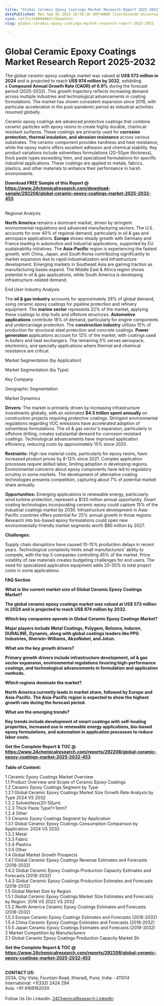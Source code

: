 ```yaml
---
title: "Global Ceramic Epoxy Coatings Market Research Report 2025-2032"
datePublished: Mon Sep 01 2025 20:56:16 GMT+0000 (Coordinated Universal Time)
cuid: cmf1lnfe8000002l191weh52n
slug: global-ceramic-epoxy-coatings-market-research-report-2025-2032

---
```


# Global Ceramic Epoxy Coatings Market Research Report 2025-2032

<p>The global ceramic epoxy coatings market was valued at <strong>US$ 573 million in 2024</strong> and is projected to reach <strong>US$ 974 million by 2032</strong>, exhibiting a <strong>Compound Annual Growth Rate (CAGR) of 6.9%</strong> during the forecast period (2025-2032). This growth trajectory reflects increasing demand across multiple industries and technological advancements in coating formulations. The market has shown consistent expansion since 2018, with particular acceleration in the post-pandemic period as industrial activities resumed globally.</p><p>
</p><p>Ceramic epoxy coatings are advanced protective coatings that combine ceramic particles with epoxy resins to create highly durable, chemical-resistant surfaces. These coatings are primarily used for <strong>corrosion protection, thermal insulation, and abrasion resistance</strong> across various substrates. The ceramic component provides hardness and heat resistance, while the epoxy matrix offers excellent adhesion and chemical stability. Key product variations include solventless formulations (20-50μm thickness), thick paste types exceeding 1mm, and specialized formulations for specific industrial applications. These coatings are applied to metals, fabrics, plastics, and other materials to enhance their performance in harsh environments.</p><div><b>Download FREE Sample of this Report @ 
            <a href="https://www.24chemicalresearch.com/download-sample/292208/global-ceramic-epoxy-coatings-market-2025-2032-453">
            https://www.24chemicalresearch.com/download-sample/292208/global-ceramic-epoxy-coatings-market-2025-2032-453</a></b></div><br><p>
Regional Analysis</p><p>
</p><p><strong>North America</strong> remains a dominant market, driven by stringent environmental regulations and advanced manufacturing sectors. The U.S. accounts for over 40% of regional demand, particularly in oil &amp; gas and aerospace applications. <strong>Europe</strong> shows steady growth with Germany and France leading in automotive and industrial applications, supported by EU sustainability initiatives. The <strong>Asia-Pacific</strong> region is experiencing the fastest growth, with China, Japan, and South Korea contributing significantly to market expansion due to rapid industrialization and infrastructure development. Emerging markets in Southeast Asia are gaining traction as manufacturing bases expand. The Middle East &amp; Africa region shows potential in oil &amp; gas applications, while South America is developing infrastructure-related demand.</p><p>
End User Industry Analysis</p><p>
</p><p>The <strong>oil &amp; gas industry</strong> accounts for approximately 28% of global demand, using ceramic epoxy coatings for pipeline protection and refinery equipment. The <strong>marine sector</strong> represents 22% of the market, applying these coatings to ship hulls and offshore structures. <strong>Automotive applications</strong> contribute 18% of demand, particularly for engine components and undercarriage protection. The <strong>construction industry</strong> utilizes 15% of production for structural steel protection and concrete coatings. <strong>Power generation</strong> applications account for 12% of the market, with coatings used in boilers and heat exchangers. The remaining 5% serves aerospace, electronics, and specialty applications where thermal and chemical resistance are critical.</p><p>
Market Segmentation (by Application)</p><p>
</p><p>
Market Segmentation (by Type)</p><p>
</p><p>
Key Company</p><p>
</p><p>
Geographic Segmentation</p><p>
</p><p>
Market Dynamics</p><p>
</p><p><strong>Drivers:</strong> The market is primarily driven by increasing infrastructure investments globally, with an estimated <strong>$4.5 trillion spent annually</strong> on construction projects requiring protective coatings. Stringent environmental regulations regarding VOC emissions have accelerated adoption of solventless formulations. The oil &amp; gas sector's expansion, particularly in offshore drilling, creates substantial demand for corrosion-resistant coatings. Technological advancements have improved application efficiency, reducing costs by approximately 15% since 2020.</p><p>
</p><p><strong>Restraints:</strong> High raw material costs, particularly for epoxy resins, have increased product prices by 8-12% since 2021. Complex application processes require skilled labor, limiting adoption in developing regions. Environmental concerns about epoxy components have led to regulatory scrutiny in some markets. The development of alternative coating technologies presents competition, capturing about 7% of potential market share annually.</p><p>
</p><p><strong>Opportunities:</strong> Emerging applications in renewable energy, particularly wind turbine protection, represent a $120 million annual opportunity. Smart coating technologies incorporating ceramic epoxy could capture 15% of the industrial coatings market by 2030. Infrastructure development in Asia-Pacific countries offers potential for 25% annual growth in those regions. Research into bio-based epoxy formulations could open new environmentally-friendly market segments worth $80 million by 2027.</p><p>
</p><p><strong>Challenges:</strong></p><p>
Supply chain disruptions have caused 10-15% production delays in recent years. Technological complexity limits small manufacturers' ability to compete, with the top 5 companies controlling 45% of the market. Price volatility of raw materials creates budgeting challenges for end users. The need for specialized application equipment adds 20-30% to total project costs in some applications.</p><p>
<strong>FAQ Section</strong></p><p>
<strong>What is the current market size of Global Ceramic Epoxy Coatings Market?</strong></p><p>
</p><p><strong>The global ceramic epoxy coatings market was valued at <strong>US$ 573 million in 2024</strong> and is projected to reach <strong>US$ 974 million by 2032</strong>.</strong></p><p>
<strong>Which key companies operate in Global Ceramic Epoxy Coatings Market?</strong></p><p>
</p><p><strong>Major players include Metal Coatings, Polygem, Belzona, Induron, DURALINE, Dynamis, along with global coatings leaders like PPG Industries, Sherwin-Williams, AkzoNobel, and Jotun.</strong></p><p>
<strong>What are the key growth drivers?</strong></p><p>
</p><p><strong>Primary growth drivers include infrastructure development, oil &amp; gas sector expansion, environmental regulations favoring high-performance coatings, and technological advancements in formulation and application methods.</strong></p><p>
<strong>Which regions dominate the market?</strong></p><p>
</p><p><strong>North America currently leads in market share, followed by Europe and Asia-Pacific. The Asia-Pacific region is expected to show the highest growth rate during the forecast period.</strong></p><p>
<strong>What are the emerging trends?</strong></p><p>
</p><p><strong>Key trends include development of smart coatings with self-healing properties, increased use in renewable energy applications, bio-based epoxy formulations, and automation in application processes to reduce labor costs.</strong></p>

<div><b>Get the Complete Report & TOC @ 
            <a href="https://www.24chemicalresearch.com/reports/292208/global-ceramic-epoxy-coatings-market-2025-2032-453">
            https://www.24chemicalresearch.com/reports/292208/global-ceramic-epoxy-coatings-market-2025-2032-453</a></b></div><br>
            <b>Table of Content:</b><p>1 Ceramic Epoxy Coatings Market Overview<br />
    1.1 Product Overview and Scope of Ceramic Epoxy Coatings<br />
    1.2 Ceramic Epoxy Coatings Segment by Type<br />
        1.2.1 Global Ceramic Epoxy Coatings Market Size Growth Rate Analysis by Type 2024 VS 2032<br />
        1.2.2 Solventless(20-50&micro;m)<br />
        1.2.3 Thick Paste Type?>1mm?<br />
        1.2.4 Other<br />
    1.3 Ceramic Epoxy Coatings Segment by Application<br />
        1.3.1 Global Ceramic Epoxy Coatings Consumption Comparison by Application: 2024 VS 2032<br />
        1.3.2 Metal<br />
        1.3.3 Fabric<br />
        1.3.4 Plastics<br />
        1.3.5 Other<br />
    1.4 Global Market Growth Prospects<br />
        1.4.1 Global Ceramic Epoxy Coatings Revenue Estimates and Forecasts (2018-2032)<br />
        1.4.2 Global Ceramic Epoxy Coatings Production Capacity Estimates and Forecasts (2018-2032)<br />
        1.4.3 Global Ceramic Epoxy Coatings Production Estimates and Forecasts (2018-2032)<br />
    1.5 Global Market Size by Region<br />
        1.5.1 Global Ceramic Epoxy Coatings Market Size Estimates and Forecasts by Region: 2018 VS 2022 VS 2032<br />
        1.5.2 North America Ceramic Epoxy Coatings Estimates and Forecasts (2018-2032)<br />
        1.5.3 Europe Ceramic Epoxy Coatings Estimates and Forecasts (2018-2032)<br />
        1.5.4 China Ceramic Epoxy Coatings Estimates and Forecasts (2018-2032)<br />
        1.5.5 Japan Ceramic Epoxy Coatings Estimates and Forecasts (2018-2032)<br />
2 Market Competition by Manufacturers<br />
    2.1 Global Ceramic Epoxy Coatings Production Capacity Market Sh</p>

<div><b>Get the Complete Report & TOC @ 
            <a href="https://www.24chemicalresearch.com/reports/292208/global-ceramic-epoxy-coatings-market-2025-2032-453">
            https://www.24chemicalresearch.com/reports/292208/global-ceramic-epoxy-coatings-market-2025-2032-453</a></b></div><br>

<b>CONTACT US:</b><br>
            203A, City Vista, Fountain Road, Kharadi, Pune, India - 411014<br>
            International: +1(332) 2424 294<br>
            Asia: +91 9169162030 <br><br>
            Follow Us On LinkedIn: <a href="https://www.linkedin.com/company/24chemicalresearch/">24ChemicalResearch LinkedIn</a>